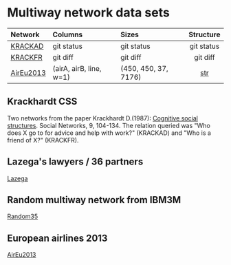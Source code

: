 # Multiway network data sets

| Network | Columns |  Sizes | Structure |
| :---         |     :---       |     :---       |      :---:   |
| [KRACKAD](https://raw.githubusercontent.com/bavla/ibm3m/master/data/KRACKAD.json)   | git status     | git status     | git status    |
| [KRACKFR](https://raw.githubusercontent.com/bavla/ibm3m/master/data/KRACKFR.json)   | git diff       | git diff       | git diff      |
| [AirEu2013](https://raw.githubusercontent.com/bavla/ibm3m/master/data/AirEu2013.json)  | (airA, airB, line, w=1)  | (450, 450, 37, 7176)   | [str](https://github.com/bavla/ibm3m/blob/master/data/str/AirEu2013.md)  |
## Krackhardt CSS

Two networks from the paper Krackhardt D.(1987): [Cognitive social structures](https://www.heinz.cmu.edu/faculty-research/profiles/krackhardt-davidm/_files/1987-cognitive-social-structures.pdf). Social Networks, 9, 104-134.
The relation queried was "Who does X go to for advice and help with work?" (KRACKAD) and "Who is a friend of X?" (KRACKFR).

## Lazega's lawyers / 36 partners

[Lazega](https://raw.githubusercontent.com/bavla/ibm3m/master/data/lazega36.json)

## Random multiway network from IBM3M

[Random35](https://raw.githubusercontent.com/bavla/ibm3m/master/data/random35.json)

## European airlines 2013

[AirEu2013](https://raw.githubusercontent.com/bavla/ibm3m/master/data/AirEu2013.json)

